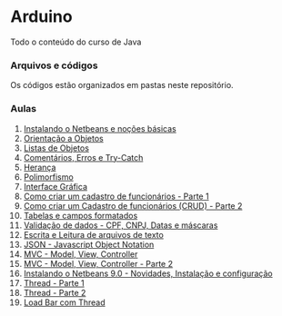 # Arduino
Todo o conteúdo do curso de Java

### Arquivos e códigos
Os códigos estão organizados em pastas neste repositório.

### Aulas
1. [Instalando o Netbeans e noções básicas](https://youtu.be/gue6BhHMt4Q)
2. [Orientação a Objetos](https://youtu.be/ks3T3R_GEmo)
3. [Listas de Objetos](https://youtu.be/SxbykYCwDNY)
4. [Comentários, Erros e Try-Catch](https://youtu.be/mSUxl0DJyWY)
5. [Herança](https://youtu.be/xH4dqYGhGYc)
6. [Polimorfismo](https://youtu.be/6BPhr92zb_4)
7. [Interface Gráfica](https://youtu.be/utGrx5nnJBs)
8. [Como criar um cadastro de funcionários - Parte 1](https://youtu.be/N57B_XvVh9c)
9. [Como criar um Cadastro de funcionários (CRUD) - Parte 2](https://youtu.be/lRckcpUuXW4)
10. [Tabelas e campos formatados](https://youtu.be/exny4YXH_2E)
11. [Validação de dados - CPF, CNPJ, Datas e máscaras](https://youtu.be/zID7E6MkWd0)
12. [Escrita e Leitura de arquivos de texto](https://youtu.be/PS44nHjvtdo)
13. [JSON - Javascript Object Notation](https://youtu.be/5OuqnpHfqOI)
14. [MVC - Model, View, Controller](https://youtu.be/3Rlm70kz0Kc)
15. [MVC - Model, View, Controller - Parte 2](https://youtu.be/J_roj2DU1wU)
16. [Instalando o Netbeans 9.0 - Novidades, Instalação e configuração](https://youtu.be/NdrqRyoEUiA)
17. [Thread - Parte 1](https://youtu.be/MQF84fUpoMo)
18. [Thread - Parte 2](https://youtu.be/2XIiwsvRLjY)
19. [Load Bar com Thread](https://youtu.be/WfACeCpelNg)
